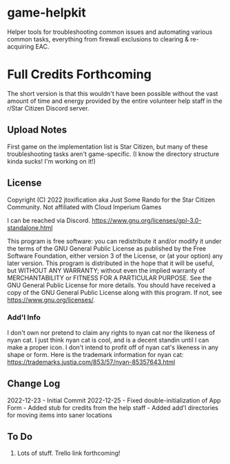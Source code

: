 # game-helpkit
Helper tools for troubleshooting common issues and automating various common tasks, everything from firewall exclusions to clearing & re-acquiring EAC.

# Full Credits Forthcoming
The short version is that this wouldn't have been possible without the vast amount of time and energy 
provided by the entire volunteer help staff in the r/Star Citizen Discord server.

## Upload Notes
First game on the implementation list is Star Citizen, but many of these troubleshooting tasks aren't game-specific.
(I know the directory structure kinda sucks! I'm working on it!)

## License
Copyright (C) 2022 jtoxification aka Just Some Rando for the Star Citizen Community.
Not affiliated with Cloud Imperium Games

I can be reached via Discord.
https://www.gnu.org/licenses/gpl-3.0-standalone.html

This program is free software: you can redistribute it and/or modify
it under the terms of the GNU General Public License as published by
the Free Software Foundation, either version 3 of the License, or
(at your option) any later version.
This program is distributed in the hope that it will be useful,
but WITHOUT ANY WARRANTY; without even the implied warranty of
MERCHANTABILITY or FITNESS FOR A PARTICULAR PURPOSE.  See the
GNU General Public License for more details.
You should have received a copy of the GNU General Public License
along with this program.  If not, see <https://www.gnu.org/licenses/>.

### Add'l Info
I don't own nor pretend to claim any rights to nyan cat nor the likeness of nyan cat. 
I just think nyan cat is cool, and is a decent standin until I can make a proper icon.
I don't intend to profit off of nyan cat's likeness in any shape or form.
Here is the trademark information for nyan cat: https://trademarks.justia.com/853/57/nyan-85357643.html


## Change Log

2022-12-23 - Initial Commit
2022-12-25 - Fixed double-initialization of App Form
           - Added stub for credits from the help staff
		   - Added add'l directories for moving items into saner locations

## To Do

1. Lots of stuff. Trello link forthcoming!